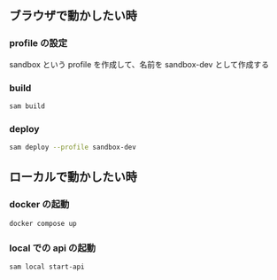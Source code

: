 ## ブラウザで動かしたい時

### profile の設定

sandbox という profile を作成して、名前を sandbox-dev として作成する

### build

```bash
sam build
```

### deploy

```bash
sam deploy --profile sandbox-dev
```

## ローカルで動かしたい時

### docker の起動

```bash
docker compose up
```

### local での api の起動

```bash
sam local start-api
```
